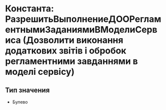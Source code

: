 ﻿# Константа: РазрешитьВыполнениеДООРегламентнымиЗаданиямиВМоделиСервиса (Дозволити виконання додаткових звітів і обробок регламентними завданнями в моделі сервісу)

## Тип значения

- Булево

